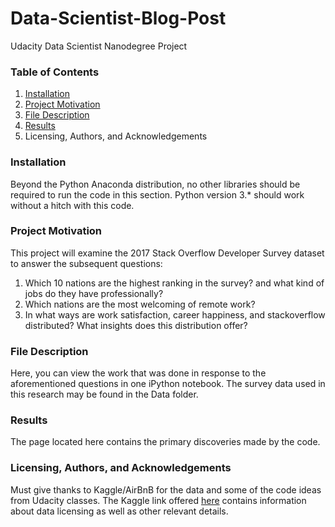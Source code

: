 # **Data-Scientist-Blog-Post**

Udacity Data Scientist Nanodegree Project

### Table of Contents

1. [Installation](#Installation)
2. [Project Motivation](#Project-Motivation) 
3. [File Description](#File-Description)
4. [Results](#Results)
5. Licensing, Authors, and Acknowledgements

### Installation <a name="Installation"></a>

Beyond the Python Anaconda distribution, no other libraries should be required to run the code in this section. Python version 3.* should work without a hitch with this code.

### Project Motivation

This project will examine the 2017 Stack Overflow Developer Survey dataset to answer the subsequent questions:
1. Which 10 nations are the highest ranking in the survey? and what kind of jobs do they have professionally?
2. Which nations are the most welcoming of remote work?
3. In what ways are work satisfaction, career happiness, and stackoverflow distributed? What insights does this distribution offer?

### File Description

Here, you can view the work that was done in response to the aforementioned questions in one iPython notebook. The survey data used in this research may be found in the Data folder.

### Results

The page located here contains the primary discoveries made by the code.

### Licensing, Authors, and Acknowledgements

Must give thanks to Kaggle/AirBnB for the data and some of the code ideas from Udacity classes. The Kaggle link offered [here](https://www.kaggle.com/datasets/stackoverflow/so-survey-2017) contains information about data licensing as well as other relevant details.
